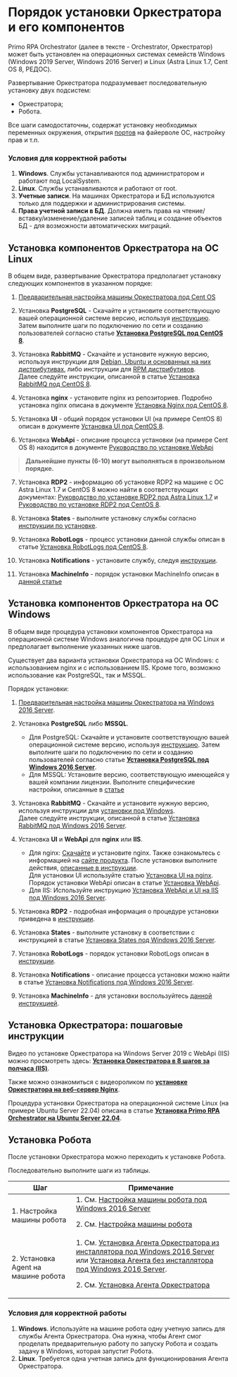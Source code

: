 # Порядок установки Оркестратора и его компонентов

Primo RPA Orchestrator (далее в тексте - Orchestrator, Оркестратор) может быть установлен на операционных системах семейств Windows (Windows 2019 Server, Windows 2016 Server) и Linux (Astra Linux 1.7, Cent OS 8, РЕДОС).

Развертывание Оркестратора подразумевает последовательную установку двух подсистем: 
* Оркестратора;
* Робота.

Все шаги самодостаточны, содержат установку необходимых переменных окружения, открытия [портов](../../orchestrator-new/install/install-ports.md) на файерволе ОС, настройку прав и т.п.

### Условия для корректной работы
1. **Windows**. Службы устанавливаются под администратором и работают под LocalSystem.
2. **Linux**. Службы устанавливаются и работают от root.
3. **Учетные записи**. На машинах Оркестратора и БД используются только для поддержки и администрирования системы.
4. **Права учетной записи в БД**. Должна иметь права на чтение/вставку/изменение/удаление записей таблиц и создание объектов БД - для возможности автоматических миграций.


## Установка компонентов Оркестратора на ОС Linux

В общем виде, развертывание Оркестратора предполагает установку следующих компонентов в указанном порядке:

1. [Предварительная настройка машины Оркестратора под Cent OS](../../../orchestrator-new/install/linux/setting-up-machines-linux/presetting-orch-machine-linux.md)

2. Установка **PostgreSQL** - Скачайте и установите соответствующую вашей операционной системе версию, используя [инструкцию](https://www.postgresql.org/download/). Затем выполните шаги по подключению по сети и созданию пользователей согласно статье [**Установка PostgreSQL под CentOS 8**](../../../orchestrator-new/install/linux/centos/postgres-centos.md).

3. Установка **RabbitMQ** - Скачайте и установите нужную версию, используя инструкции для [Debian, Ubuntu и основанных на них дистрибутивах](https://www.rabbitmq.com/docs/install-debian), либо инструкции для [RPM дистрибутивов](https://www.rabbitmq.com/docs/install-rpm).  
Далее следуйте инструкции, описанной в статье [Установка RabbitMQ под CentOS 8](../../../orchestrator-new/install/linux/centos/rabbitmq-centos.md).

4. Установка **nginx** - установите nginx из репозиториев. Подробно установка nginx описана в документе [Установка Nginx под CentOS 8](../../../orchestrator-new/install/linux/centos/nginx-centos.md).

5. Установка **UI** - общий порядок установки UI (на примере CentOS 8) описан в документе [Установка UI под CentOS 8](../../../orchestrator-new/install/linux/centos/ui-centos.md).

6. Установка **WebApi** - описание процесса установки (на примере Cеnt OS 8) находится в документе [Руководство по установке WebApi](../../../rchestrator-new/install/linux/centos/webapi-centos.md)

> **Дальнейшие пункты (6-10) могут выполняться в произвольном порядке.**

7. Установка **RDP2** - информацию об установке RDP2 на машине с ОС Astra Linux 1.7 и CentOS 8 можно найти в соответствующих документах: [Руководство по установке RDP2 под Astra Linux 1.7](../../../orchestrator-new/install/linux/astra/RDP2-astra.md) и [Руководство по установке RDP2 под CentOS 8](orchestrator-new/install/linux/centos/rdp2-centos.md).

8. Установка **States** - выполните установку службы согласно [инструкции по установке](../../../orchestrator-new/install/linux/centos/states-centos.md).

9. Установка **RobotLogs** - процесс установки данной службы описан в статье [Установка RobotLogs под CentOS 8](../../../orchestrator-new/install/linux/centos/robotlogs-centos.md).

10. Установка **Notifications** - установите службу, следуя [инструкции](../../../orchestrator-new/install/linux/centos/notifications-centos.md).

11. Установка **MachineInfo** - порядок установки MachineInfo описан в [данной статье](../../../orchestrator-new/install/linux/centos/machineinfo-centos.md)



## Установка компонентов Оркестратора на ОС Windows

В общем виде процедура установки компонентов Оркестратора на операционной системе Windows аналогична процедуре для ОС Linux и предполагает выполнение указанных ниже шагов.

Существует два варианта установки Оркестратора на ОС Windows: с использованием nginx и с использованием IIS. 
Кроме того, возможно использование как PostgreSQL, так и MSSQL.

Порядок установки:

1. [Предварительная настройка машины Оркестратора на Windows 2016 Server](../../../orchestrator-new/install/windows/setting-up-machines-win/presetting-orch-machine-win.md).

2. Установка **PostgreSQL** либо **MSSQL**. 
    * Для PostgreSQL: Скачайте и установите соответствующую вашей операционной системе версию, используя [инструкцию](https://www.postgresql.org/download/). Затем выполните шаги по подключению по сети и созданию пользователей согласно статье [**Установка PostgreSQL под Windows 2016 Server**](../../orchestrator-new/install/windows/postgres-windows.md).
    * Для MSSQL: Установите версию, соответствующую имеющейся у вашей компании лицензии. Выполните специфические настройки, описанные в [статье](../../orchestrator-new/install/windows/mssql-windows.md)  

3. Установка **RabbitMQ** - Скачайте и установите нужную версию, используя инструкции для [установки под Windows](https://www.rabbitmq.com/docs/install-windows).  
Далее следуйте инструкции, описанной в статье [Установка RabbitMQ под Windows 2016 Server](../../orchestrator-new/install/windows/rabbitmq-windows.md).

4. Установка **UI** и **WebApi** для **nginx** или **IIS**.
    * Для nginx: [Скачайте](https://nginx.org/ru/download.html) и установите nginx. Также ознакомьтесь с информацией на [сайте продукта](https://nginx.org/ru/docs/windows.html).
    После установки выполните действия, [описанные в инструкции](../../orchestrator-new/install/windows/nginx-windows.md).   
    Для установки UI используйте статью [Установка UI на nginx](../../orchestrator-new/install/windows/ui-nginx-windows.md).  
    Порядок установки WebApi описан в статье [Установка WebApi](../../orchestrator-new/install/windows/webapi-windows.md).  
    * Для IIS: Используйте инструкцию [Установка WebApi и UI на IIS под Windows 2016 Server](../../orchestrator-new/install/windows/webapi-ui-iis-windows.md).

5. Установка **RDP2** - подробная информация о процедуре установки приведена в [инструкции](../../orchestrator-new/install/windows/rdp2-windows.md).

6. Установка **States** - выполните установку в соответствии с инструкцией в статье [Установка States под Windows 2016 Server](../../orchestrator-new/install/windows/states-windows.md).

7. Установка **RobotLogs** - порядок установки RobotLogs описан в [инструкции](../../orchestrator-new/install/windows/robotlogs-windows.md).

8. Установка **Notifications** - описание процесса установки можно найти в статье [Установка Notifications под Windows 2016 Server](../../orchestrator-new/install/windows/notifications-windows.md).

9. Установка **MachineInfo** - для установки воспользуйтесь [данной инструкцией](../../orchestrator-new/install/windows/machineinfo-windows.md).


## Установка Оркестратора: пошаговые инструкции

Видео по установке Оркестратора на Windows Server 2019 с WebApi (IIS) можно просмотреть здесь:  [**Установка Оркестратора в 8 шагов за полчаса (IIS)**](https://rutube.ru/video/9bb248ccced157536cbf8af50b038012/).

Также можно ознакомиться с видеороликом по [**установке Оркестратора на веб-сервер Nginx**](https://rutube.ru/video/53ac25d2c3128bdd6cea7d055e88255b/).

Процедура установки Оркестратора на операционной системе Linux (на примере Ubuntu Server 22.04) описана в статье [**Установка Primo RPA Orchestrator на Ubuntu Server 22.04**](../../orchestrator-new/install/linux/install-on-ubuntu.md).


## Установка Робота

После установки Оркестратора можно переходить к установке Робота. 

Последовательно выполните шаги из таблицы.

| Шаг                                              | Примечание     |
| ------------------------------------------------ | -------------- |
| 1. Настройка машины робота                       | 1. См. [Настройка машины робота под Windows 2016 Server](../../../../orchestrator-new/install/windows/setting-up-machines-win/presetting-robot-machine-win.md) <p>2. См. [Настройка машины робота](../../../../orchestrator-new/install/linux/setting-up-machines-linux/presetting-robot-machine-linux.md) </p> |  
| 2. Установка Agent на машине робота              | 1. См. [Установка Агента Оркестратора из инсталлятора под Windows 2016 Server](../../../../orchestrator-new/install/windows/setting-up-machines-win/agentinstaller-win.md) или [Установка Агента без инсталлятора под Windows 2016 Server](../../../../orchestrator-new/install/windows/setting-up-machines-win/appendix-win.md). <p> 2. См. [Установка Агента Оркестратора](../../../../orchestrator-new/install/linux/setting-up-machines-linux/agentinstall.md) </p> |  

### Условия для корректной работы

1. **Windows**. Используйте на машине робота одну учетную запись для службы Агента Оркестратора. Она нужна, чтобы Агент смог проделать предварительную работу по запуску Робота и создать задачу в Windows, которая запустит Робота.
2. **Linux**. Требуется одна учетная запись для функционирования Агента Оркестратора.